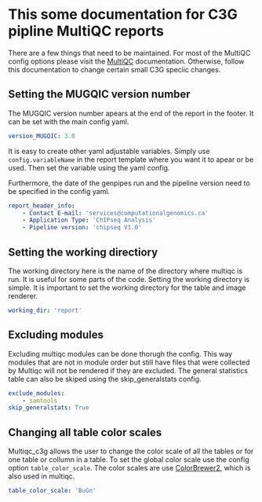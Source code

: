 # This some documentation for C3G pipline MultiQC reports

There are a few things that need to be maintained. For most of the MultiQC config options please visit the [MultiQC](https://multiqc.info/docs/) documentation. Otherwise, follow this documentation to change certain small C3G speciic changes.

## Setting the MUGQIC version number

The MUGQIC version number apears at the end of the report in the footer. It can be set with the main config yaml.

```yaml 
version_MUGQIC: 3.0
```

It is easy to create other yaml adjustable variables. Simply use `config.variableName` in the report template where you want it to apear or be used. Then set the variable using the yaml config.

Furthermore, the date of the genpipes run and the pipeline version need to be specified in the config yaml.

```yaml
report_header_info:
    - Contact E-mail: 'services@computationalgenomics.ca'
    - Application Type: 'ChIPseq Analysis'
    - Pipeline version: 'chipseq V1.0'
```

## Setting the working directiory

The working directory here is the name of the directory where multiqc is run. It is useful for some parts of the code. Setting the working directory is simple. It is important to set the working directory for the table and image renderer.

```yaml
working_dir: 'report'
```

## Excluding modules

Excluding multiqc modules can be done thorugh the config. This way modules that are not in module order but still have files that were collected by Multiqc will not be rendered if they are excluded. The general statistics table can also be skiped using the skip_generalstats config.

```yaml
exclude_modules:
    - samtools
skip_generalstats: True
```

## Changing all table color scales

Multiqc_c3g allows the user to change the color scale of all the tables or for one table or collumn in a table. To set the global color scale use the config option `table_color_scale`. The color scales are use [ColorBrewer2](https://multiqc.info/docs/#table-colour-scales-1), which is also used in multiqc.

```yaml
table_color_scale: 'BuGn'
``` 